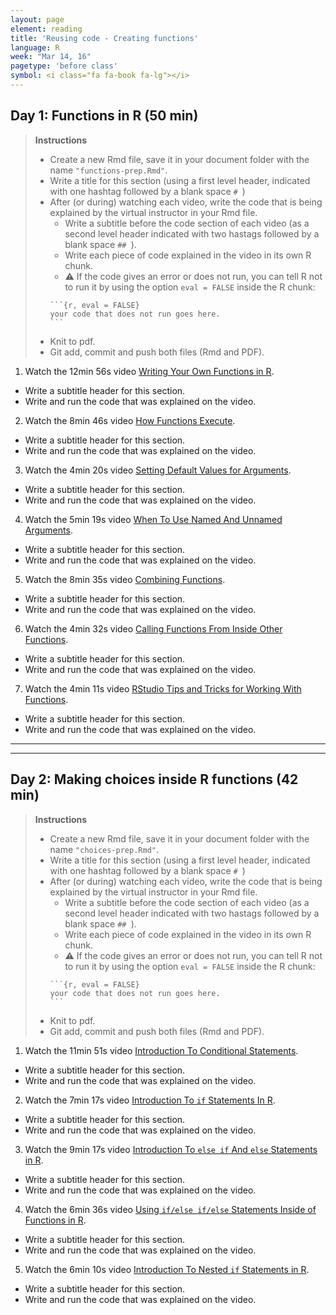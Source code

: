 ```yaml
---
layout: page
element: reading
title: 'Reusing code - Creating functions'
language: R
week: "Mar 14, 16"
pagetype: 'before class'
symbol: <i class="fa fa-book fa-lg"></i>
---
```


## Day 1: Functions in R (50 min)

> **Instructions**
>
> - Create a new Rmd file, save it in your document folder with the name `"functions-prep.Rmd"`.
> - Write a title for this section (using a first level header,  indicated with one hashtag followed by a blank space `# `)
> - After (or during) watching each video, write the code that is being explained by the virtual instructor in your Rmd file.
>   - Write a subtitle before the code section of each video (as a second level header indicated with two hastags followed by a blank space `## `).
>   - Write each piece of code explained in the video in its own R chunk.
>   - ⚠️ If the code gives an error or does not run, you can tell R not to run it by using the option `eval = FALSE` inside the R chunk:
>   ````
>   ```{r, eval = FALSE}
>   your code that does not run goes here.
>   ```
>   ````
> - Knit to pdf.
> - Git add, commit and push both files (Rmd and PDF).


1. Watch the 12min 56s video [Writing Your Own Functions in R](https://youtu.be/p8tAQx7ijXE).
  - Write a subtitle header for this section.
  - Write and run the code that was explained on the video.
2. Watch the 8min 46s video [How Functions Execute](https://youtu.be/GnABzUtHiJo).
  - Write a subtitle header for this section.
  - Write and run the code that was explained on the video.
3. Watch the 4min 20s video [Setting Default Values for Arguments](https://youtu.be/dHWoaLUUXQE).
  - Write a subtitle header for this section.
  - Write and run the code that was explained on the video.
4. Watch the 5min 19s video [When To Use Named And Unnamed Arguments](https://youtu.be/pAVsqyc372s).
  - Write a subtitle header for this section.
  - Write and run the code that was explained on the video.
5. Watch the 8min 35s video [Combining Functions](https://youtu.be/D2gr0rBegP0).
  - Write a subtitle header for this section.
  - Write and run the code that was explained on the video.
6. Watch the 4min 32s video [Calling Functions From Inside Other Functions](https://youtu.be/SGtIDhWnBQ8).
  - Write a subtitle header for this section.
  - Write and run the code that was explained on the video.
7. Watch the 4min 11s video [RStudio Tips and Tricks for Working With Functions](https://youtu.be/UdkIGmh383Y).
  - Write a subtitle header for this section.
  - Write and run the code that was explained on the video.

---
---

## Day 2: Making choices inside R functions (42 min)

> **Instructions**
>
> - Create a new Rmd file, save it in your document folder with the name `"choices-prep.Rmd"`.
> - Write a title for this section (using a first level header, indicated with one hashtag followed by a blank space `# `)
> - After (or during) watching each video, write the code that is being explained by the virtual instructor in your Rmd file.
>   - Write a subtitle before the code section of each video (as a second level header indicated with two hastags followed by a blank space `## `).
>   - Write each piece of code explained in the video in its own R chunk.
>   - ⚠️ If the code gives an error or does not run, you can tell R not to run it by using the option `eval = FALSE` inside the R chunk:
>   ````
>   ```{r, eval = FALSE}
>   your code that does not run goes here.
>   ```
>   ````
> - Knit to pdf.
> - Git add, commit and push both files (Rmd and PDF).


1. Watch the 11min 51s video [Introduction To Conditional Statements](https://youtu.be/muEku7Svqvo).
  - Write a subtitle header for this section.
  - Write and run the code that was explained on the video.
2. Watch the 7min 17s video [Introduction To `if` Statements In R](https://youtu.be/N6E_qqhwr7M).
  - Write a subtitle header for this section.
  - Write and run the code that was explained on the video.
3. Watch the 9min 17s video [Introduction To `else if` And `else` Statements in R](https://youtu.be/JCrbU6bu3_8).
  - Write a subtitle header for this section.
  - Write and run the code that was explained on the video.
4. Watch the 6min 36s video [Using `if/else if/else` Statements Inside of Functions in R](https://youtu.be/C3tcEuc_46Y).
  - Write a subtitle header for this section.
  - Write and run the code that was explained on the video.
5. Watch the 6min 10s video [Introduction To Nested `if` Statements in R](https://youtu.be/jEBErwyiz_Q).
  - Write a subtitle header for this section.
  - Write and run the code that was explained on the video.
